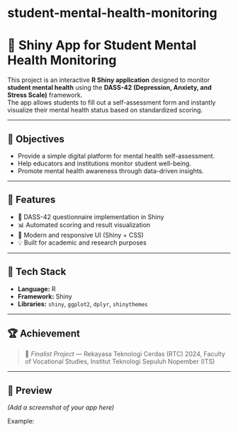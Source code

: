 # student-mental-health-monitoring

# 🧠 Shiny App for Student Mental Health Monitoring

This project is an interactive **R Shiny application** designed to monitor **student mental health** using the **DASS-42 (Depression, Anxiety, and Stress Scale)** framework.  
The app allows students to fill out a self-assessment form and instantly visualize their mental health status based on standardized scoring.

---

## 🎯 Objectives
- Provide a simple digital platform for mental health self-assessment.
- Help educators and institutions monitor student well-being.
- Promote mental health awareness through data-driven insights.

---

## 🚀 Features
- 📝 DASS-42 questionnaire implementation in Shiny  
- 📊 Automated scoring and result visualization  
- 🎨 Modern and responsive UI (Shiny + CSS)  
- 💡 Built for academic and research purposes  

---

## 🧩 Tech Stack
- **Language:** R  
- **Framework:** Shiny  
- **Libraries:** `shiny`, `ggplot2`, `dplyr`, `shinythemes`

---

## 🏆 Achievement
> 🥇 *Finalist Project* — Rekayasa Teknologi Cerdas (RTC) 2024, Faculty of Vocational Studies, Institut Teknologi Sepuluh Nopember (ITS)

---

## 📸 Preview
_(Add a screenshot of your app here)_

Example:
